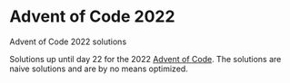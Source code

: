 # Advent of Code 2022
Advent of Code 2022 solutions

Solutions up until day 22 for the 2022 [Advent of Code](https://adventofcode.com/).
The solutions are naive solutions and are by no means optimized.

